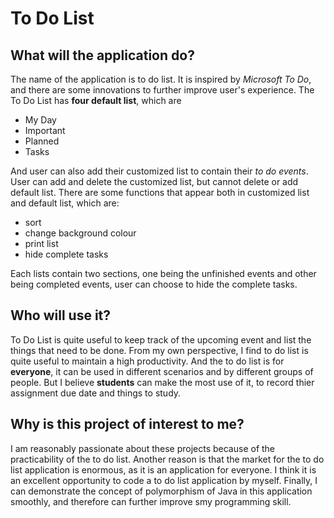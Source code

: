 # To Do List

## What will the application do?
The name of the application is to do list. It is inspired by *Microsoft To Do*, and there are some innovations to further
improve user's experience. The To Do List has **four default list**, which are
 - My Day
 - Important
 - Planned 
 - Tasks

And user can also add their customized list to contain their *to do events*. User can add and delete the customized list,
but cannot delete or add default list. There are some functions that appear both in customized list and default list, which are:
- sort
- change background colour
- print list
- hide complete tasks

Each lists contain two sections, one being the unfinished events and other being completed events, user can choose to 
hide the complete tasks.


## Who will use it?
To Do List is quite useful to keep track of the upcoming event and list the things that need to be done. 
From my own perspective, I find to do list is quite useful to maintain a high productivity. 
And the to do list is for **everyone**, it can be used in different scenarios and by different groups of people. 
But I believe **students** can make the most use of it, to record thier assignment due date and things to study.


## Why is this project of interest to me?
I am reasonably passionate about these projects because of the practicability of the to do list. Another reason is 
that the market for the to do list application is enormous, as it is an application for everyone. 
I think it is an excellent opportunity to code a to do list application by myself. Finally, 
I can demonstrate the concept of polymorphism of Java in this application smoothly, and therefore can further improve
 smy programming skill.  

